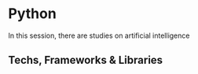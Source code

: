 # Python

In this session, there are studies on artificial intelligence

## Techs, Frameworks & Libraries
